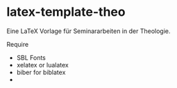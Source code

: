 # latex-template-theo
Eine LaTeX Vorlage für Seminararbeiten in der Theologie.

Require
- SBL Fonts
- xelatex or lualatex
- biber for biblatex
- 
